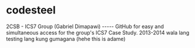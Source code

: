 codesteel
=========

2CSB - ICS7 Group (Gabriel Dimapawi) ----- GitHub for easy and simultaneous access for the group's ICS7 Case Study. 2013-2014
wala lang testing lang kung gumagana (hehe this is adame)
